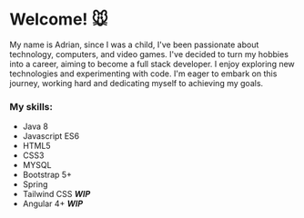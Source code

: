 # Welcome! :mouse:

My name is Adrian, since I was a child, I've been passionate about technology, computers, and video games. I've decided to turn my hobbies into a career, aiming to become a full stack developer. I enjoy exploring new technologies and experimenting with code. I'm eager to embark on this journey, working hard and dedicating myself to achieving my goals. 

### My skills:

* Java 8
* Javascript ES6
* HTML5
* CSS3
* MYSQL
* Bootstrap 5+
* Spring
* Tailwind CSS **_WIP_**
* Angular 4+ **_WIP_**



<!--
**rebooted943/rebooted943** is a ✨ _special_ ✨ repository because its `README.md` (this file) appears on your GitHub profile.

Here are some ideas to get you started:

- 🔭 I’m currently working on ...
- 🌱 I’m currently learning ...
- 👯 I’m looking to collaborate on ...
- 🤔 I’m looking for help with ...
- 💬 Ask me about ...
- 📫 How to reach me: ...
- 😄 Pronouns: ...
- ⚡ Fun fact: ...
-->
